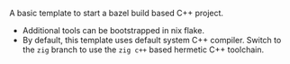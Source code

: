 A basic template to start a bazel build based C++ project.

- Additional tools can be bootstrapped in nix flake.
- By default, this template uses default system C++ compiler. Switch to the `zig` branch to use the `zig c++` based hermetic C++ toolchain.
